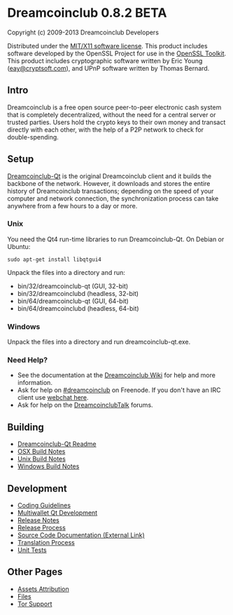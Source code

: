 Dreamcoinclub 0.8.2 BETA 
====================

Copyright (c) 2009-2013 Dreamcoinclub Developers

Distributed under the [MIT/X11 software license](http://www.opensource.org/licenses/mit-license.php).
This product includes software developed by the OpenSSL Project for use in the [OpenSSL Toolkit](http://www.openssl.org/). This product includes
cryptographic software written by Eric Young ([eay@cryptsoft.com](mailto:eay@cryptsoft.com)), and UPnP software written by Thomas Bernard.


Intro
---------------------
Dreamcoinclub is a free open source peer-to-peer electronic cash system that is
completely decentralized, without the need for a central server or trusted
parties.  Users hold the crypto keys to their own money and transact directly
with each other, with the help of a P2P network to check for double-spending.


Setup
---------------------
[Dreamcoinclub-Qt](http://dreamcoinclub.org/en/download) is the original Dreamcoinclub client and it builds the backbone of the network. However, it downloads and stores the entire history of Dreamcoinclub transactions; depending on the speed of your computer and network connection, the synchronization process can take anywhere from a few hours to a day or more.

### Unix

You need the Qt4 run-time libraries to run Dreamcoinclub-Qt. On Debian or Ubuntu:

	sudo apt-get install libqtgui4

Unpack the files into a directory and run:

- bin/32/dreamcoinclub-qt (GUI, 32-bit)
- bin/32/dreamcoinclubd (headless, 32-bit)
- bin/64/dreamcoinclub-qt (GUI, 64-bit)
- bin/64/dreamcoinclubd (headless, 64-bit)



### Windows

Unpack the files into a directory and run dreamcoinclub-qt.exe.

### Need Help?

* See the documentation at the [Dreamcoinclub Wiki](https://en.dreamcoinclub.it/wiki/Main_Page)
for help and more information.
* Ask for help on [#dreamcoinclub](http://webchat.freenode.net?channels=dreamcoinclub) on Freenode. If you don't have an IRC client use [webchat here](http://webchat.freenode.net?channels=dreamcoinclub).
* Ask for help on the [DreamcoinclubTalk](https://dreamcoinclubtalk.org/) forums.

Building
---------------------
- [Dreamcoinclub-Qt Readme](readme-qt.md)
- [OSX Build Notes](build-osx.md)
- [Unix Build Notes](build-unix.md)
- [Windows Build Notes](build-msw.md)

Development
---------------------
- [Coding Guidelines](coding.md)
- [Multiwallet Qt Development](multiwallet-qt.md)
- [Release Notes](release-notes.md)
- [Release Process](release-process.md)
- [Source Code Documentation (External Link)](https://dev.visucore.com/dreamcoinclub/doxygen/)
- [Translation Process](translation_process.md)
- [Unit Tests](unit-tests.md)

Other Pages
---------------------
- [Assets Attribution](assets-attribution.md)
- [Files](files.md)
- [Tor Support](tor.md)